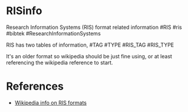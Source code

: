 # RISinfo

Research Information Systems (RIS) format related information
#RIS #ris #bibtek #ResearchInformationSystems 

RIS has two tables of information, #TAG #TYPE #RIS_TAG #RIS_TYPE

It's an older format so wikipedia should be just fine using, or at least referencing the wikipedia reference to start.
# References

* [Wikipedia info on RIS formats](https://en.wikipedia.org/wiki/RIS_%28file_format%29)
